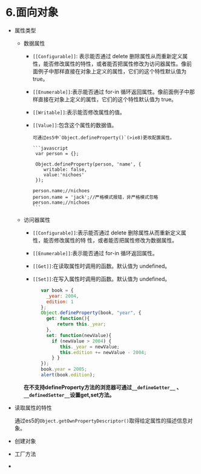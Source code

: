 # 6.面向对象

- 属性类型

  - 数据属性

     - `[[Configurable]]`: 表示能否通过 delete 删除属性从而重新定义属性，能否修改属性的特性，或者能否把属性修改为访问器属性。像前面例子中那样直接在对象上定义的属性，它们的这个特性默认值为 true。
     - `[[Enumerable]]`:表示能否通过 for-in 循环返回属性。像前面例子中那样直接在对象上定义的属性，它们的这个特性默认值为 true。
     - `[[Writable]]`:表示能否修改属性的值。
     - `[[Value]]`:包含这个属性的数据值。

           可通过es5中`Object.defineProperty()`(>ie8)更改配置属性。

           ```javascript
            var person = {};

            Object.defineProperty(person, 'name', {
               writable: false,
               value:'nichoes'
            });

           person.name;//nichoes
           person.name = 'jack';//严格模式报错，非严格模式忽略
           person.name;//nichoes
           ```

  - 访问器属性

     - `[[Configurable]]`:表示能否通过 delete 删除属性从而重新定义属性，能否修改属性的特 性，或者能否把属性修改为数据属性。
     - `[[Enumerable]]`:表示能否通过 for-in 循环返回属性。
     - `[[Get]]`:在读取属性时调用的函数。默认值为 undefined。
     - `[[Set]]`:在写入属性时调用的函数。默认值为 undefined。


          ```javascript
             var book = {               _year: 2004,               edition: 1
             };             Object.defineProperty(book, "year", {               get: function(){                   return this._year;               },               set: function(newValue){                 if (newValue > 2004) {                    this._year = newValue;                    this.edition += newValue - 2004;                 } }             });             book.year = 2005;
             alert(book.edition);
          ```

     **在不支持defineProperty方法的浏览器可通过`__defineGetter__`
     、`__definedSetter__`设置get,set方法。**

 - 读取属性的特性

     通过es5的`Object.getOwnPropertyDescriptor()`取得给定属性的描述信息对象。


-  创建对象

  - 工厂方法
  -
